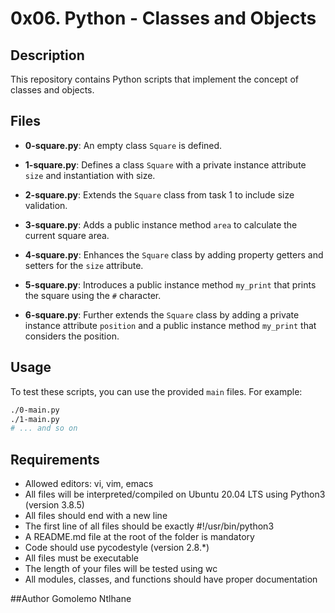 # 0x06. Python - Classes and Objects

## Description
This repository contains Python scripts that implement the concept of classes and objects.

## Files
- **0-square.py**: An empty class `Square` is defined.

- **1-square.py**: Defines a class `Square` with a private instance attribute `size` and instantiation with size.

- **2-square.py**: Extends the `Square` class from task 1 to include size validation.

- **3-square.py**: Adds a public instance method `area` to calculate the current square area.

- **4-square.py**: Enhances the `Square` class by adding property getters and setters for the `size` attribute.

- **5-square.py**: Introduces a public instance method `my_print` that prints the square using the `#` character.

- **6-square.py**: Further extends the `Square` class by adding a private instance attribute `position` and a public instance method `my_print` that considers the position.

## Usage
To test these scripts, you can use the provided `main` files. For example:
```bash
./0-main.py
./1-main.py
# ... and so on
```
## Requirements
- Allowed editors: vi, vim, emacs
- All files will be interpreted/compiled on Ubuntu 20.04 LTS using Python3 (version 3.8.5)
- All files should end with a new line
- The first line of all files should be exactly #!/usr/bin/python3
- A README.md file at the root of the folder is mandatory
- Code should use pycodestyle (version 2.8.*)
- All files must be executable
- The length of your files will be tested using wc
- All modules, classes, and functions should have proper documentation

##Author
Gomolemo Ntlhane
